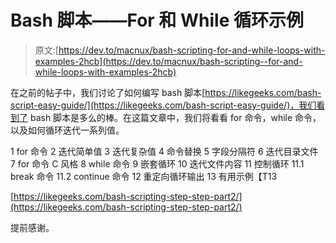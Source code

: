 # Bash 脚本——For 和 While 循环示例

> 原文:[https://dev.to/macnux/bash-scripting-for-and-while-loops-with-examples-2hcb](https://dev.to/macnux/bash-scripting--for-and-while-loops-with-examples-2hcb)

在之前的帖子中，我们讨论了如何编写 bash 脚本[https://likegeeks.com/bash-script-easy-guide/](https://likegeeks.com/bash-script-easy-guide/)，我们看到了 bash 脚本是多么的棒。在这篇文章中，我们将看看 for 命令，while 命令，以及如何循环迭代一系列值。

1 for 命令
2 迭代简单值
3 迭代复杂值
4 命令替换
5 字段分隔符
6 迭代目录文件
7 for 命令 C 风格
8 while 命令
9 嵌套循环
10 迭代文件内容
11 控制循环
11.1 break 命令
11.2 continue 命令
12 重定向循环输出
13 有用示例【T13

[https://likegeeks.com/bash-scripting-step-step-part2/](https://likegeeks.com/bash-scripting-step-step-part2/)

提前感谢。